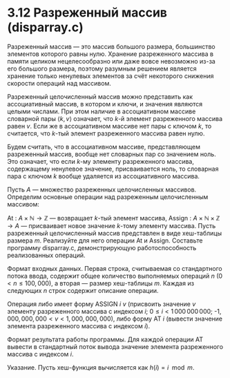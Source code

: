 # 3.12 Разреженный массив (disparray.c)
Разреженный массив — это массив большого размера, большинство элементов которого равны нулю. Хранение разреженного массива в памяти целиком нецелесообразно или даже вовсе невозможно из-за его большого размера, поэтому разумным решением является хранение только ненулевых элементов за счёт некоторого снижения скорости операций над массивом.

Разреженный целочисленный массив можно представить как ассоциативный массив, в котором и ключи, и значения являются целыми числами. При этом наличие в ассоциативном массиве словарной пары $\langle k,v \rangle$ означает, что $k$-й элемент разреженного массива равен $v$. Если же в ассоциативном массиве нет пары с ключом $k$, то считается, что $k$-тый элемент разреженного массива равен нулю.

Будем считать, что в ассоциативном массиве, представляющем разреженный массив, вообще нет словарных пар со значением ноль. Это означает, что если $k$-му элементу разреженного массива, содержащему ненулевое значение, присваивается ноль, то словарная пара с ключом $k$ вообще удаляется из ассоциативного массива.

Пусть $A$ — множество разреженных целочисленных массивов. Определим основные операции над разреженным целочисленным массивом:

At : $A \times \mathbb{N} \to \mathbb{Z}$ — возвращает $k$-тый элемент массива,
Assign : $A \times \mathbb{N} \times \mathbb{Z} \to A$ — присваивает новое значение $k$-тому элементу массива.
Пусть разреженный целочисленный массив представлен в виде хеш-таблицы размера $m$. Реализуйте для него операции At и Assign. Составьте программу disparray.c, демонстрирующую работоспособность реализованных операций.

Формат входных данных. Первая строка, считываемая со стандартного потока ввода, содержит общее количество выполняемых операций $n\ (0 < n \le 100,000)$, а вторая — размер хеш-таблицы $m$. Каждая из следующих $n$ строк содержит описание операции.

Операция либо имеет форму ASSIGN $i$ $v$ (присвоить значение $v$ элементу разреженного массива с индексом $i$; $0 \le i < 1\,000\,000\,000$; -$1,000,000,000 < v < 1,000,000,000)$, либо форму AT $i$ (вывести значение элемента разреженного массива с индексом $i$).

Формат результата работы программы. Для каждой операции AT вывести в стандартный поток вывода значение элемента разреженного массива с индексом $i$.

Указание. Пусть хеш-функция вычисляется как $h(i)=i \mod m$.
